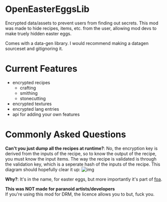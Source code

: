 # OpenEasterEggsLib
Encrypted data/assets to prevent users from finding out secrets. 
This mod was made to hide recipes, items, etc. from the user, allowing mod devs to make truely hidden easter eggs.

Comes with a data-gen library. I would recommend making a datagen sourceset and gitignoring it.

# Current Features
  - encrypted recipes
    - crafting
    - smithing
    - stonecutting
  - encrypted textures
  - encrypted lang entries
  - api for adding your own features

# Commonly Asked Questions
**Can't you just dump all the recipes at runtime?**: No, the encryption key is derived from the inputs of the recipe, so to know the output of the recipe, you must know the input items. The way the recipe is validated is through the validation key, which is a seperate hash of the inputs of the recipe. This diagram should hopefully clear it up:
![img](https://github.com/Foundations-of-Alchemy/OpenEasterEggsLib/blob/master/reade/img.png?raw=true)

**Why?**: It's in the name, for easter eggs, but more importantly it's part of [foa](https://gist.github.com/Devan-Kerman/4e7a5e6a44e08281d8bfef8e56dab61f).


**This was NOT made for paranoid artists/developers**\
If you're using this mod for DRM, the licence allows you to but, fuck you.

